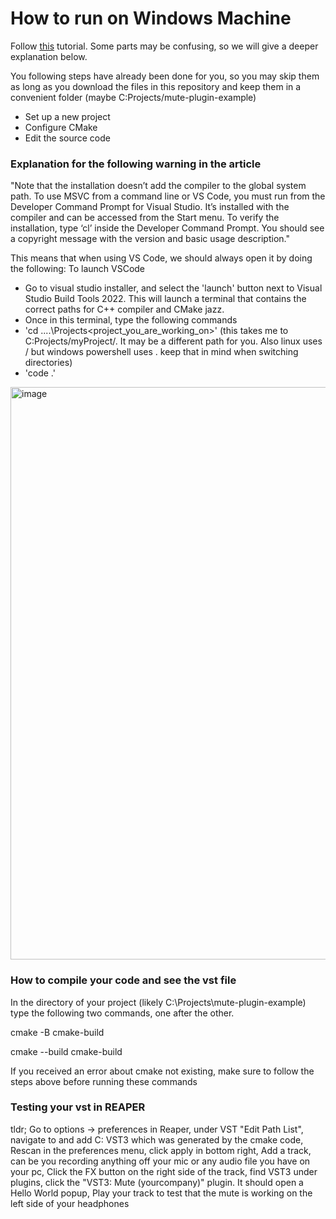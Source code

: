 # How to run on Windows Machine #

Follow [this](https://sathira10.medium.com/juce-on-windows-daaacabcf091) tutorial. Some parts may be confusing, so we will give a deeper explanation below.

You following steps have already been done for you, so you may skip them as long as you download the files in this repository and keep them in a convenient folder (maybe C:Projects/mute-plugin-example)
- Set up a new project
- Configure CMake
- Edit the source code
### Explanation for the following warning in the article ###
"Note that the installation doesn’t add the compiler to the global system path. To use MSVC from a command line or VS Code, you must run from the Developer Command Prompt for Visual Studio. It’s installed with the compiler and can be accessed from the Start menu. To verify the installation, type ‘cl’ inside the Developer Command Prompt. You should see a copyright message with the version and basic usage description."

This means that when using VS Code, we should always open it by doing the following:
To launch VSCode
- Go to visual studio installer, and select the 'launch' button next to Visual Studio Build Tools 2022. This will launch a terminal that contains the correct paths for C++ compiler and CMake jazz.
- Once in this terminal, type the following commands
-  'cd ..\..\Projects\<project_you_are_working_on>' (this takes me to C:Projects/myProject/. It may be a different path for you. Also linux uses / but windows powershell uses \. keep  that in mind when switching directories)
  - 'code .'
<img width="916" alt="image" src="https://github.com/user-attachments/assets/2ad9b12b-da6e-4459-bd14-a6014b9a0137" />

### How to compile your code and see the vst file ###
In the directory of your project (likely C:\Projects\mute-plugin-example\) type the following two commands, one after the other.

cmake -B cmake-build 

cmake --build cmake-build

If you received an error about cmake not existing, make sure to follow the steps above before running these commands


### Testing your vst in REAPER ###
tldr; 
Go to options -> preferences in Reaper, under VST "Edit Path List", navigate to and add C: VST3 which was generated by the cmake code,
Rescan in the preferences menu, click apply in bottom right,
Add a track, can be you recording anything off your mic or any audio file you have on your pc,
Click the FX button on the right side of the track, find VST3 under plugins, click the "VST3: Mute (yourcompany)" plugin. It should open a Hello World popup,
Play your track to test that the mute is working on the left side of your headphones




